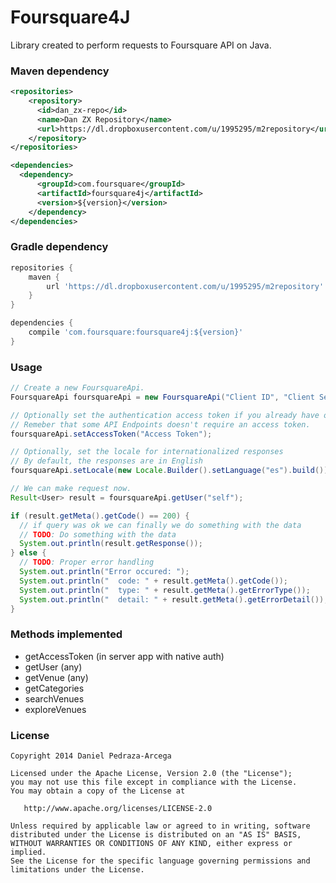 Foursquare4J
============

Library created to perform requests to Foursquare API on Java.

### Maven dependency

```xml
<repositories>
    <repository>
      <id>dan_zx-repo</id>
      <name>Dan ZX Repository</name>
      <url>https://dl.dropboxusercontent.com/u/1995295/m2repository</url>
    </repository>
</repositories>

<dependencies>
  <dependency>
      <groupId>com.foursquare</groupId>
      <artifactId>foursquare4j</artifactId>
      <version>${version}</version>
    </dependency>
</dependencies>
```

### Gradle dependency


```groovy
repositories {
    maven {
        url 'https://dl.dropboxusercontent.com/u/1995295/m2repository'
    }
}

dependencies {
    compile 'com.foursquare:foursquare4j:${version}'
}
```

### Usage

```java
// Create a new FoursquareApi. 
FoursquareApi foursquareApi = new FoursquareApi("Client ID", "Client Secret");

// Optionally set the authentication access token if you already have one
// Remeber that some API Endpoints doesn't require an access token.
foursquareApi.setAccessToken("Access Token");

// Optionally, set the locale for internationalized responses
// By default, the responses are in English
foursquareApi.setLocale(new Locale.Builder().setLanguage("es").build());

// We can make request now.
Result<User> result = foursquareApi.getUser("self");

if (result.getMeta().getCode() == 200) {
  // if query was ok we can finally we do something with the data
  // TODO: Do something with the data
  System.out.println(result.getResponse());
} else {
  // TODO: Proper error handling
  System.out.println("Error occured: ");
  System.out.println("  code: " + result.getMeta().getCode());
  System.out.println("  type: " + result.getMeta().getErrorType());
  System.out.println("  detail: " + result.getMeta().getErrorDetail()); 
}
```

### Methods implemented

* getAccessToken (in server app with native auth)
* getUser (any)
* getVenue (any)
* getCategories
* searchVenues
* exploreVenues

### License

    Copyright 2014 Daniel Pedraza-Arcega

    Licensed under the Apache License, Version 2.0 (the "License");
    you may not use this file except in compliance with the License.
    You may obtain a copy of the License at

       http://www.apache.org/licenses/LICENSE-2.0

    Unless required by applicable law or agreed to in writing, software
    distributed under the License is distributed on an "AS IS" BASIS,
    WITHOUT WARRANTIES OR CONDITIONS OF ANY KIND, either express or implied.
    See the License for the specific language governing permissions and
    limitations under the License.
